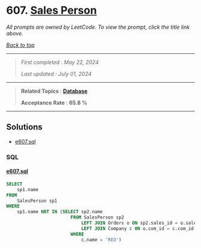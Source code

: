 # 607. [Sales Person](<https://leetcode.com/problems/sales-person>)

*All prompts are owned by LeetCode. To view the prompt, click the title link above.*

*[Back to top](<../README.md>)*

------

> *First completed : May 22, 2024*
>
> *Last updated : July 01, 2024*

------

> **Related Topics** : **[Database](<by_topic/Database.md>)**
>
> **Acceptance Rate** : **65.8 %**

------

## Solutions

- [e607.sql](<../my-submissions/e607.sql>)
### SQL
#### [e607.sql](<../my-submissions/e607.sql>)
```SQL
SELECT
    sp1.name
FROM 
    SalesPerson sp1
WHERE 
    sp1.name NOT IN (SELECT sp2.name 
                        FROM SalesPerson sp2 
                            LEFT JOIN Orders o ON sp2.sales_id = o.sales_id 
                            LEFT JOIN Company c ON o.com_id = c.com_id
                        WHERE
                            c.name = 'RED')
```

